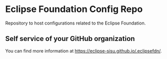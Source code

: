 # Eclipse Foundation Config Repo

Repository to host configurations related to the Eclipse Foundation.

## Self service of your GitHub organization

You can find more information at <https://eclipse-sisu.github.io/.eclipsefdn/>.
